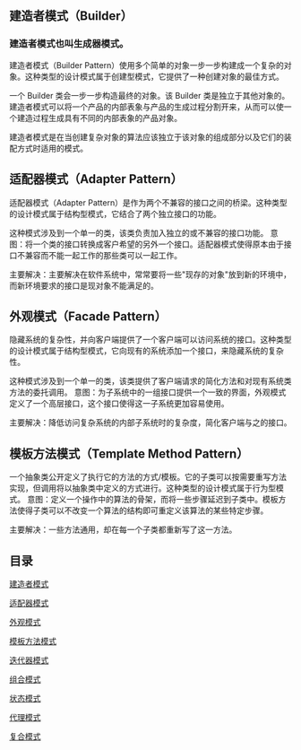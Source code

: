 ## 建造者模式（Builder）
### 建造者模式也叫生成器模式。
建造者模式（Builder Pattern）使用多个简单的对象一步一步构建成一个复杂的对象。这种类型的设计模式属于创建型模式，它提供了一种创建对象的最佳方式。

一个 Builder 类会一步一步构造最终的对象。该 Builder 类是独立于其他对象的。
建造者模式可以将一个产品的内部表象与产品的生成过程分割开来，从而可以使一个建造过程生成具有不同的内部表象的产品对象。

建造者模式是在当创建复杂对象的算法应该独立于该对象的组成部分以及它们的装配方式时适用的模式。 

## 适配器模式（Adapter Pattern）
适配器模式（Adapter Pattern）是作为两个不兼容的接口之间的桥梁。这种类型的设计模式属于结构型模式，它结合了两个独立接口的功能。

这种模式涉及到一个单一的类，该类负责加入独立的或不兼容的接口功能。
意图：将一个类的接口转换成客户希望的另外一个接口。适配器模式使得原本由于接口不兼容而不能一起工作的那些类可以一起工作。

主要解决：主要解决在软件系统中，常常要将一些"现存的对象"放到新的环境中，而新环境要求的接口是现对象不能满足的。

## 外观模式（Facade Pattern）
隐藏系统的复杂性，并向客户端提供了一个客户端可以访问系统的接口。这种类型的设计模式属于结构型模式，它向现有的系统添加一个接口，来隐藏系统的复杂性。

这种模式涉及到一个单一的类，该类提供了客户端请求的简化方法和对现有系统类方法的委托调用。
意图：为子系统中的一组接口提供一个一致的界面，外观模式定义了一个高层接口，这个接口使得这一子系统更加容易使用。

主要解决：降低访问复杂系统的内部子系统时的复杂度，简化客户端与之的接口。

## 模板方法模式（Template Method Pattern）
一个抽象类公开定义了执行它的方法的方式/模板。它的子类可以按需要重写方法实现，但调用将以抽象类中定义的方式进行。这种类型的设计模式属于行为型模式。
意图：定义一个操作中的算法的骨架，而将一些步骤延迟到子类中。模板方法使得子类可以不改变一个算法的结构即可重定义该算法的某些特定步骤。

主要解决：一些方法通用，却在每一个子类都重新写了这一方法。
## 目录
[建造者模式](https://github.com/appeondotnet/learning-design/tree/zhangguangjian/src/BuilderPattern)

[适配器模式](https://github.com/appeondotnet/learning-design/tree/zhangguangjian/src/Adapter)

[外观模式](https://github.com/appeondotnet/learning-design/tree/zhangguangjian/src/Facade)

[模板方法模式](https://github.com/appeondotnet/learning-design/tree/zhangguangjian/src/TemplateMethod)

[迭代器模式](https://github.com/appeondotnet/learning-design/tree/zhangguangjian/src/Iterator)

[组合模式](https://github.com/appeondotnet/learning-design/tree/zhangguangjian/src/Composite)

[状态模式](https://github.com/appeondotnet/learning-design/tree/zhangguangjian/src/State)

[代理模式](https://github.com/appeondotnet/learning-design/tree/zhangguangjian/src/Proxy)

[复合模式](https://github.com/appeondotnet/learning-design/tree/zhangguangjian/src/Compound)


